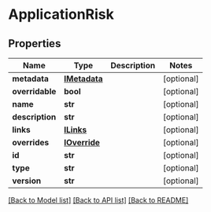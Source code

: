 # ApplicationRisk

## Properties
Name | Type | Description | Notes
------------ | ------------- | ------------- | -------------
**metadata** | [**IMetadata**](IMetadata.md) |  | [optional] 
**overridable** | **bool** |  | [optional] 
**name** | **str** |  | [optional] 
**description** | **str** |  | [optional] 
**links** | [**ILinks**](ILinks.md) |  | [optional] 
**overrides** | [**IOverride**](IOverride.md) |  | [optional] 
**id** | **str** |  | [optional] 
**type** | **str** |  | [optional] 
**version** | **str** |  | [optional] 

[[Back to Model list]](../README.md#documentation-for-models) [[Back to API list]](../README.md#documentation-for-api-endpoints) [[Back to README]](../README.md)


